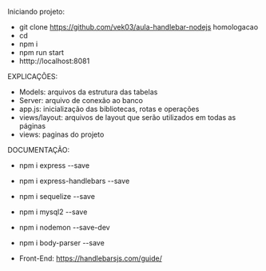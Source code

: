 Iniciando projeto:

- git clone https://github.com/vek03/aula-handlebar-nodejs homologacao
- cd <projeto>
- npm i
- npm run start
- htttp://localhost:8081


EXPLICAÇÕES:
- Models: arquivos da estrutura das tabelas
- Server: arquivo de conexão ao banco
- app.js: inicialização das bibliotecas, rotas e operações
- views/layout: arquivos de layout que serão utilizados em todas as páginas
- views: paginas do projeto 


DOCUMENTAÇÃO:
- npm i express --save
- npm i express-handlebars --save
- npm i sequelize --save
- npm i mysql2 --save
- npm i nodemon --save-dev
- npm i body-parser --save

- Front-End: https://handlebarsjs.com/guide/
